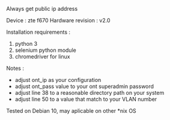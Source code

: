Always get public ip address

Device : zte f670 
Hardware revision : v2.0

Installation requirements :
1. python 3
2. selenium python module
3. chromedriver for linux

Notes :
- adjust ont_ip as your configuration
- adjust ont_pass value to your ont superadmin password
- adjust line 38 to a reasonable directory path on your system
- adjust line 50 to a value that match to your VLAN number

Tested on Debian 10, may aplicable on other *nix OS
